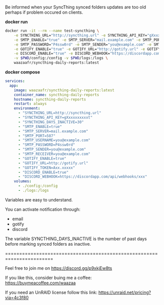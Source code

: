 Be informed when your SyncThing synced folders updates are too old perhaps if problem occured on clients.


**docker run**
```bash
docker run -it --rm --name test-syncthing \
    -e SYNCTHING_URL="http://syncthing.url" -e SYNCTHING_API_KEY="gXxxxxxxxxxt" -e SYNCTHING_DAYS_INACTIVE=30 \
    -e SMTP_ENABLE="true" -e SMTP_SERVER="mail.example.com" -e SMTP_PORT=587 -e SMTP_USERNAME="you@example.com" \
    -e SMTP_PASSWORD="P4ssw0rd" -e SMTP_SENDER="you@example.com" -e SMTP_RECEIVER="you@example.com" \
    -e GOTIFY_ENABLE="true" -e GOTIFY_URL="http://gotify.url" -e GOTIFY_TOKEN="Axx.xxxxx" \
    -e DISCORD_ENABLE="true" -e DISCORD_WEBHOOK="https://discordapp.com/api/webhooks/xxx" \
    -v $PWD/config:/config -v $PWD/logs:/logs \
    waazaafr/syncthing-daily-reports:latest
```

**docker compose**
```yml
services:
  app:
    image: waazaafr/syncthing-daily-reports:latest
    container_name: syncthing-daily-reports
    hostname: syncthing-daily-reports
    restart: always
    environment:
      - "SYNCTHING_URL=http://syncthing.url"
      - "SYNCTHING_API_KEY=gXxxxxxxxxxt"
      - "SYNCTHING_DAYS_INACTIVE=30"
      - "SMTP_ENABLE=true"
      - "SMTP_SERVER=mail.example.com"
      - "SMTP_PORT=587"
      - "SMTP_USERNAME=you@example.com"
      - "SMTP_PASSWORD=P4ssw0rd"
      - "SMTP_SENDER=you@example.com"
      - "SMTP_RECEIVER=you@example.com"
      - "GOTIFY_ENABLE=true"
      - "GOTIFY_URL=http://gotify.url"
      - "GOTIFY_TOKEN=Axx.xxxxx"
      - "DISCORD_ENABLE=true"
      - "DISCORD_WEBHOOK=https://discordapp.com/api/webhooks/xxx"
    volumes:
      - ./config:/config
      - ./logs:/logs
```

Variables are easy to understand.

You can activate notification through:
- email
- gotify
- discord

The variable SYNCTHING_DAYS_INACTIVE is the number of past days before marking synced folders as inactive.

=======================================================================

Feel free to join me on https://discord.gg/p9xkjEw8ts⁠

If you like this, consider buing me a coffee: https://buymeacoffee.com/waazaa⁠

If you need an UnRAID license follow this link: https://unraid.net/pricing?via=4c3f80⁠